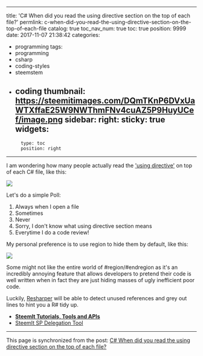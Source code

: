 
---
title: 'C# When did you read the using directive section on the top of each file?'
permlink: c-when-did-you-read-the-using-directive-section-on-the-top-of-each-file
catalog: true
toc_nav_num: true
toc: true
position: 9999
date: 2017-11-07 21:38:42
categories:
- programming
tags:
- programming
- csharp
- coding-styles
- steemstem
- coding
thumbnail: https://steemitimages.com/DQmTKnP6DVxUaWTXffaE25W9NWThmFNv4cuAZ5P9HuyUCef/image.png
sidebar:
    right:
        sticky: true
widgets:
    -
        type: toc
        position: right
---


I am wondering how many people actually read the ['using directive'](https://helloacm.com/c-when-did-you-read-the-using-directive-section-on-the-top-of-each-file/) on top of each C# file, like this:

![](https://steemitimages.com/DQmTKnP6DVxUaWTXffaE25W9NWThmFNv4cuAZ5P9HuyUCef/image.png)

Let's do a simple Poll:

1. Always when I open a file
2. Sometimes
3. Never
4. Sorry, I don't know what using directive section means
5. Everytime I do a code review!

My personal preference is to use region to hide them by default, like this:

![](https://steemitimages.com/DQmTNjZcRXo3RT3Pvb1Evx3cS9k1xLkzKq8kWE4kJduaKyz/image.png)

Some might not like   the entire world of #region/#endregion as it's an incredibly annoying feature that allows developers to pretend their code is well written when in fact they are just hiding masses of ugly inefficient poor code.

Luckily, [Resharper](https://helloacm.com/resharper-refactoring-changes-behavior/) will be able to detect unused references and grey out lines to hint you a R#  tidy up.

- **[SteemIt Tutorials, Tools and APIs](https://helloacm.com/tools/steemit/)**
- [SteemIt SP Delegation Tool](https://steemit.com/cn/@justyy/steemit-sp-delegation-tool-sp)

- - -

This page is synchronized from the post: [C# When did you read the using directive section on the top of each file?](https://steemit.com/@justyy/c-when-did-you-read-the-using-directive-section-on-the-top-of-each-file)
